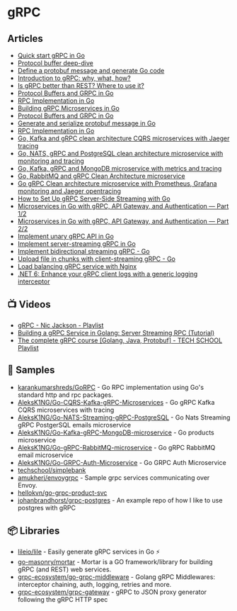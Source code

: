 # gRPC

## Articles
- [Quick start gRPC in Go](https://grpc.io/docs/languages/go/quickstart/)
- [Protocol buffer deep-dive](https://dev.to/techschoolguru/protocol-buffer-deep-dive-52d9)
- [Define a protobuf message and generate Go code](https://dev.to/techschoolguru/how-to-define-a-protobuf-message-and-generate-go-code-4g4e)
- [Introduction to gRPC: why, what, how?](https://dev.to/techschoolguru/introduction-to-grpc-why-what-how-4194)
- [Is gRPC better than REST? Where to use it?](https://dev.to/techschoolguru/is-grpc-better-than-rest-where-to-use-it-3blg)
- [Protocol Buffers and GRPC in Go](https://dev.to/karankumarshreds/protocol-buffers-and-grpc-in-go-3eil)
- [RPC Implementation in Go](https://dev.to/karankumarshreds/go-rpc-implementation-4731)
- [Building gRPC Microservices in Go](https://tutorialedge.net/courses/go-grpc-services-course/)
- [Protocol Buffers and GRPC in Go](https://dev.to/karankumarshreds/protocol-buffers-and-grpc-in-go-3eil)
- [Generate and serialize protobuf message in Go](https://dev.to/techschoolguru/go-generate-serialize-protobuf-message-4m7a)
- [RPC Implementation in Go](https://dev.to/karankumarshreds/go-rpc-implementation-4731)
- [Go, Kafka and gRPC clean architecture CQRS microservices with Jaeger tracing](https://dev.to/aleksk1ng/go-kafka-and-grpc-clean-architecture-cqrs-microservices-with-jaeger-tracing-45bj)
- [Go, NATS, gRPC and PostgreSQL clean architecture microservice with monitoring and tracing](https://dev.to/aleksk1ng/go-nats-grpc-and-postgresql-clean-architecture-microservice-with-monitoring-and-tracing-2kka)
- [Go, Kafka, gRPC and MongoDB microservice with metrics and tracing](https://dev.to/aleksk1ng/go-kafka-grpc-and-mongodb-microservice-with-metrics-and-tracing-448d)
- [Go, RabbitMQ and gRPC Clean Architecture microservice](https://dev.to/aleksk1ng/go-rabbitmq-and-grpc-clean-architecture-microservice-2kdn)
- [Go gRPC Clean architecture microservice with Prometheus, Grafana monitoring and Jaeger opentracing](https://dev.to/aleksk1ng/go-grpc-clean-architecture-microservice-with-prometheus-grafana-monitoring-and-jaeger-opentracing-51om)
- [How to Set Up gRPC Server-Side Streaming with Go](https://www.freecodecamp.org/news/grpc-server-side-streaming-with-go/)
- [Microservices in Go with gRPC, API Gateway, and Authentication — Part 1/2](https://levelup.gitconnected.com/microservices-with-go-grpc-api-gateway-and-authentication-part-1-2-393ad9fc9d30)
- [Microservices in Go with gRPC, API Gateway, and Authentication — Part 2/2](https://levelup.gitconnected.com/microservices-in-go-with-grpc-api-gateway-and-authentication-ba36cc32d167)
- [Implement unary gRPC API in Go](https://dev.to/techschoolguru/implement-unary-grpc-api-in-go-4cdj)
- [Implement server-streaming gRPC in Go](https://dev.to/techschoolguru/implement-server-streaming-grpc-in-go-2d0p)
- [Implement bidirectional streaming gRPC - Go](https://dev.to/techschoolguru/implement-bidirectional-streaming-grpc-go-4kgn)
- [Upload file in chunks with client-streaming gRPC - Go](https://dev.to/techschoolguru/upload-file-in-chunks-with-client-streaming-grpc-golang-4loc)
- [Load balancing gRPC service with Nginx](https://dev.to/techschoolguru/load-balancing-grpc-service-with-nginx-3fio)
- [.NET 6: Enhance your gRPC client logs with a generic logging interceptor](https://anthonygiretti.com/2022/08/08/net-6-enhance-your-grpc-client-logs-with-a-generic-logging-interceptor/)
## 📺 Videos
- [gRPC - Nic Jackson - Playlist](https://www.youtube.com/playlist?list=PLmD8u-IFdreyyTx93jJ5GkijwDXFqyr3T)
- [Building a gRPC Service in Golang: Server Streaming RPC (Tutorial)](https://www.youtube.com/watch?v=l_74x_qQZB8)
- [The complete gRPC course [Golang, Java, Protobuf] - TECH SCHOOL Playlist](https://www.youtube.com/playlist?list=PLy_6D98if3UJd5hxWNfAqKMr15HZqFnqf)
## 🚀 Samples
- [karankumarshreds/GoRPC](https://github.com/karankumarshreds/GoRPC) - Go RPC implementation using Go's standard http and rpc packages.
- [AleksK1NG/Go-CQRS-Kafka-gRPC-Microservices](https://github.com/AleksK1NG/Go-CQRS-Kafka-gRPC-Microservices) - Go gRPC Kafka CQRS microservices with tracing
- [AleksK1NG/Go-NATS-Streaming-gRPC-PostgreSQL](https://github.com/AleksK1NG/Go-NATS-Streaming-gRPC-PostgreSQL) - Go Nats Streaming gRPC PostgerSQL emails microservice
- [AleksK1NG/Go-Kafka-gRPC-MongoDB-microservice](https://github.com/AleksK1NG/Go-Kafka-gRPC-MongoDB-microservice) - Go products microservice
- [AleksK1NG/Go-gRPC-RabbitMQ-microservice](https://github.com/AleksK1NG/Go-gRPC-RabbitMQ-microservice) - Go gRPC RabbitMQ email microservice
- [AleksK1NG/Go-GRPC-Auth-Microservice](https://github.com/AleksK1NG/Go-GRPC-Auth-Microservice) - Go GRPC Auth Microservice
- [techschool/simplebank](https://github.com/techschool/simplebank)
- [amukherj/envoygrpc](https://github.com/amukherj/envoygrpc) - Sample grpc services communicating over Envoy.
- [hellokvn/go-grpc-product-svc](https://github.com/hellokvn/go-grpc-product-svc)
- [johanbrandhorst/grpc-postgres](https://github.com/johanbrandhorst/grpc-postgres) - An example repo of how I like to use postgres with gRPC
## 📦 Libraries
- [lileio/lile](https://github.com/lileio/lile) - Easily generate gRPC services in Go ⚡️
- [go-masonry/mortar](https://github.com/go-masonry/mortar) - Mortar is a GO framework/library for building gRPC (and REST) web services.
- [grpc-ecosystem/go-grpc-middleware](https://github.com/grpc-ecosystem/go-grpc-middleware) - Golang gRPC Middlewares: interceptor chaining, auth, logging, retries and more.
- [grpc-ecosystem/grpc-gateway](https://github.com/grpc-ecosystem/grpc-gateway) - gRPC to JSON proxy generator following the gRPC HTTP spec